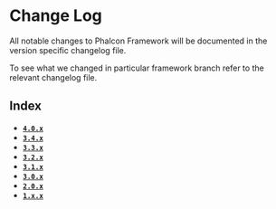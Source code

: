 # Change Log

All notable changes to Phalcon Framework will be documented in the version specific changelog file.

To see what we changed in particular framework branch refer to the relevant changelog file.

## Index

- [**`4.0.x`**](CHANGELOG-4.0.md)
- [**`3.4.x`**](CHANGELOG-3.4.md)
- [**`3.3.x`**](CHANGELOG-3.3.md)
- [**`3.2.x`**](CHANGELOG-3.2.md)
- [**`3.1.x`**](CHANGELOG-3.1.md)
- [**`3.0.x`**](CHANGELOG-3.0.md)
- [**`2.0.x`**](CHANGELOG-2.0.md)
- [**`1.x.x`**](CHANGELOG-1.x.md)
